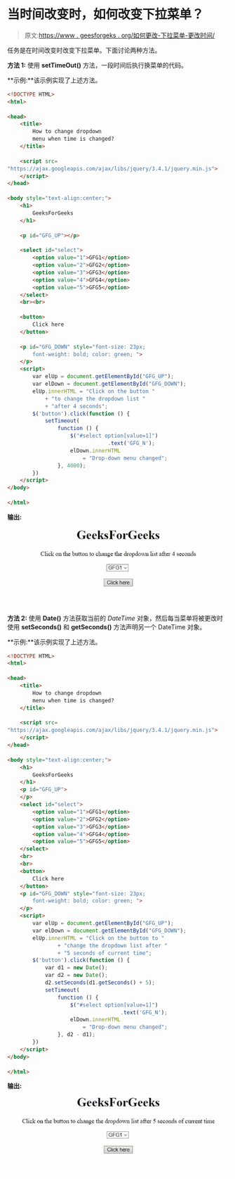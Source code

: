 # 当时间改变时，如何改变下拉菜单？

> 原文:[https://www . geesforgeks . org/如何更改-下拉菜单-更改时间/](https://www.geeksforgeeks.org/how-to-change-dropdown-menu-when-time-is-changed/)

任务是在时间改变时改变下拉菜单。下面讨论两种方法。

**方法 1:** 使用 **setTimeOut()** 方法，一段时间后执行换菜单的代码。

**示例:**该示例实现了上述方法。

```html
<!DOCTYPE HTML>
<html>

<head>
    <title>
        How to change dropdown 
        menu when time is changed?
    </title>

    <script src=
"https://ajax.googleapis.com/ajax/libs/jquery/3.4.1/jquery.min.js">
    </script>
</head>

<body style="text-align:center;">
    <h1>
        GeeksForGeeks
    </h1>

    <p id="GFG_UP"></p>

    <select id="select">
        <option value="1">GFG1</option>
        <option value="2">GFG2</option>
        <option value="3">GFG3</option>
        <option value="4">GFG4</option>
        <option value="5">GFG5</option>
    </select>
    <br><br>

    <button>
        Click here
    </button>

    <p id="GFG_DOWN" style="font-size: 23px; 
        font-weight: bold; color: green; ">
    </p>
    <script>
        var elUp = document.getElementById("GFG_UP");
        var elDown = document.getElementById("GFG_DOWN");
        elUp.innerHTML = "Click on the button "
            + "to change the dropdown list "
            + "after 4 seconds";
        $('button').click(function () {
            setTimeout(
                function () {
                    $("#select option[value=1]")
                                .text('GFG_N');
                    elDown.innerHTML 
                        = "Drop-down menu changed";
                }, 4000);
        })        
    </script>
</body>

</html>
```

**输出:**
![](img/9bb12263ffad65ac220943006c5eb7be.png)

**方法 2:** 使用 **Date()** 方法获取当前的 *DateTime* 对象，然后每当菜单将被更改时使用 **setSeconds()** 和 **getSeconds()** 方法声明另一个 DateTime 对象。

**示例:**该示例实现了上述方法。

```html
<!DOCTYPE HTML>
<html>

<head>
    <title>
        How to change dropdown 
        menu when time is changed?
    </title>

    <script src=
"https://ajax.googleapis.com/ajax/libs/jquery/3.4.1/jquery.min.js">
    </script>
</head>

<body style="text-align:center;">
    <h1>
        GeeksForGeeks
    </h1>
    <p id="GFG_UP">
    </p>
    <select id="select">
        <option value="1">GFG1</option>
        <option value="2">GFG2</option>
        <option value="3">GFG3</option>
        <option value="4">GFG4</option>
        <option value="5">GFG5</option>
    </select>
    <br>
    <br>
    <button>
        Click here
    </button>
    <p id="GFG_DOWN" style="font-size: 23px; 
        font-weight: bold; color: green; ">
    </p>
    <script>
        var elUp = document.getElementById("GFG_UP");
        var elDown = document.getElementById("GFG_DOWN");
        elUp.innerHTML = "Click on the button to "
                + "change the dropdown list after "
                + "5 seconds of current time";
        $('button').click(function () {
            var d1 = new Date();
            var d2 = new Date();
            d2.setSeconds(d1.getSeconds() + 5);
            setTimeout(
                function () {
                    $("#select option[value=1]")
                                    .text('GFG_N');
                    elDown.innerHTML 
                        = "Drop-down menu changed";
                }, d2 - d1);
        })        
    </script>
</body>

</html>
```

**输出:**
![](img/4ea7a6f1112294a9f92f32c73bb27f33.png)
